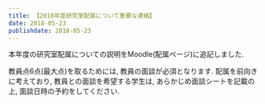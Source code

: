 ```yaml
---
title: 【2018年度研究室配属について重要な連絡】
date: 2018-05-23
publishdate: 2018-05-23
---
```

本年度の研究室配属についての説明をMoodle(配属ページ)に追記しました.

教員点6点(最大点)を取るためには, 教員の面談が必須となります.
配属を前向きに考えており, 教員との面談を希望する学生は, あらかじめ面談シートを記載の上, 面談日時の予約をしてください.
